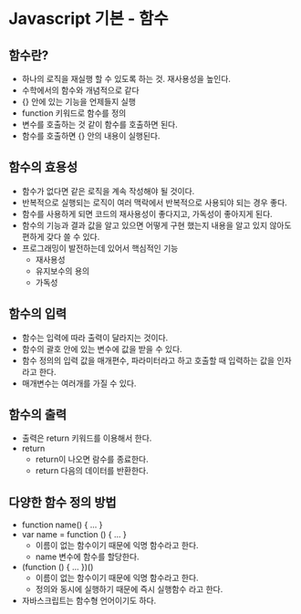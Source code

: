 # Javascript 기본 - 함수

## 함수란?
- 하나의 로직을 재실행 할 수 있도록 하는 것. 재사용성을 높인다.
- 수학에서의 함수와 개념적으로 같다
- {} 안에 있는 기능을 언제들지 실행
- function 키워드로 함수를 정의
- 변수를 호출하는 것 같이 함수를 호출하면 된다.
- 함수를 호출하면 {} 안의 내용이 실행된다.

## 함수의 효용성
- 함수가 없다면 같은 로직을 계속 작성해야 될 것이다.
- 반복적으로 실행되는 로직이 여러 맥락에서 반복적으로 사용되야 되는 경우 좋다.
- 함수를 사용하게 되면 코드의 재사용성이 좋다지고, 가독성이 좋아지게 된다.
- 함수의 기능과 결과 값을 알고 있으면 어떻게 구현 했는지 내용을 알고 있지 않아도 편하게 갖다 쓸 수 있다.
- 프로그래밍이 발전하는데 있어서 핵심적인 기능
    - 재사용성
    - 유지보수의 용의
    - 가독성
    
## 함수의 입력
- 함수는 입력에 따라 출력이 달라지는 것이다.
- 함수의 괄호 안에 있는 변수에 값을 받을 수 있다.
- 함수 정의의 입력 값을 매개편수, 파라미터라고 하고 호출할 때 입력하는 값을 인자라고 한다.
- 매개변수는 여러개를 가질 수 있다.

## 함수의 출력
- 출력은 return 키워드를 이용해서 한다.
- return
    - return이 나오면 람수를 종료한다.
    - return 다음의 데이터를 반환한다.
    
## 다양한 함수 정의 방법
- function name() { ... }
- var name = function () { ... }
    - 이름이 없는 함수이기 때문에 익명 함수라고 한다.
    - name 변수에 함수를 할당한다.
- (function () { ... })()
    - 이름이 없는 함수이기 때문에 익명 함수라고 한다.
    - 정의와 동시에 실행하기 때문에 즉시 실행함수 라고 한다.
- 자바스크립트는 함수형 언어이기도 하다.